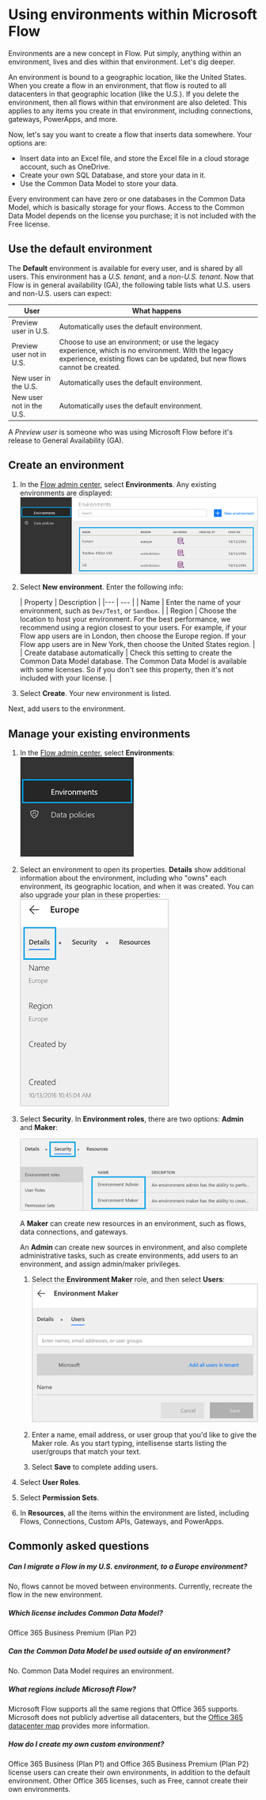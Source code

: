 <properties
    pageTitle="Environment overview for Administrators | Microsoft Flow"
    description="Using, creating, and managing environments in Microsoft Flow"
    services=""
    suite="flow"
    documentationCenter="na"
    authors="sunaysv"
    manager="erikre"
    editor=""
    tags=""/>

<tags
   ms.service="flow"
   ms.devlang="na"
   ms.topic="article"
   ms.tgt_pltfrm="na"
   ms.workload="na"
   ms.date="10/13/2016"
   ms.author="sunayv"/>

# Using environments within Microsoft Flow

Environments are a new concept in Flow. Put simply, anything within an environment, lives and dies within that environment. Let's dig deeper. 

An environment is bound to a geographic location, like the United States. When you create a flow in an environment, that flow is routed to all datacenters in that geographic location (like the U.S.). If you delete the environment, then all flows within that environment are also deleted. This applies to any items you create in that environment, including connections, gateways, PowerApps, and more.

Now, let's say you want to create a flow that inserts data somewhere. Your options are:

- Insert data into an Excel file, and store the Excel file in a cloud storage account, such as OneDrive.
- Create your own SQL Database, and store your data in it.
- Use the Common Data Model to store your data.

Every environment can have zero or one databases in the Common Data Model, which is basically storage for your flows. Access to the Common Data Model depends on the license you purchase; it is not included with the Free license.

## Use the default environment

The **Default** environment is available for every user, and is shared by all users. This environment has a *U.S. tenant*, and a *non-U.S. tenant*. Now that Flow is in general availability (GA), the following table lists what U.S. users and non-U.S. users can expect:

| User | What happens |
| --- | --- |
| Preview user in U.S. | Automatically uses the default environment. |
| Preview user not in U.S. | Choose to use an environment; or use the legacy experience, which is no environment. With the legacy experience, existing flows can be updated, but new flows cannot be created. |
| New user in the U.S. | Automatically uses the default environment. |
| New user not in the U.S. | Automatically uses the default environment. |

A *Preview user* is someone who was using Microsoft Flow before it's release to General Availability (GA). 

## Create an environment

1. In the [Flow admin center](https://admin.flow.microsoft.com), select **Environments**. Any existing environments are displayed:  
![](./media/environments-overview-admin/environments-list.png)

2. Select **New environment**. Enter the following info:

	| Property | Description |
|--- | --- |
| Name | Enter the name of your environment, such as `Dev/Test`, or `Sandbox`. |
| Region | Choose the location to host your environment. For the best performance, we recommend using a region closest to your users. For example, if your Flow app users are in London, then choose the Europe region. If your Flow app users are in New York, then choose the United States region. |
| Create database automatically | Check this setting to create the Common Data Model database. The Common Data Model is available with some licenses. So if you don't see this property, then it's not included with your license. |

3. Select **Create**. Your new environment is listed. 

Next, add users to the environment.

## Manage your existing environments

1. In the [Flow admin center](https://admin.flow.microsoft.com), select **Environments**:  
![](./media/environments-overview-admin/select-environments.png)  
2. Select an environment to open its properties. **Details** show additional information about the environment, including who "owns" each environment, its geographic location, and when it was created. You can also upgrade your plan in these properties:  
![](./media/environments-overview-admin/open-environment.png)

3. Select **Security**. In **Environment roles**, there are two options: **Admin** and **Maker**:  

	![](./media/environments-overview-admin/environment-roles.png)

	A **Maker** can create new resources in an environment, such as flows, data connections, and gateways. 

	An **Admin** can create new sources in environment, and also complete administrative tasks, such as create environments, add users to an environment, and assign admin/maker privileges.  

	1. Select the **Environment Maker** role, and then select **Users**:  
	![](./media/environments-overview-admin/add-environment-maker.png)

	2. Enter a name, email address, or user group that you'd like to give the Maker role. As you start typing, intellisense starts listing the user/groups that match your text. 
	3. Select **Save** to complete adding users. 
4. Select **User Roles**.
5. Select **Permission Sets**.
6. In **Resources**, all the items within the environment are listed, including Flows, Connections, Custom APIs, Gateways, and PowerApps. 


## Commonly asked questions

##### Can I migrate a Flow in my U.S. environment, to a Europe environment?
No, flows cannot be moved between environments. Currently, recreate the flow in the new environment.

##### Which license includes Common Data Model?
Office 365 Business Premium (Plan P2)

##### Can the Common Data Model be used outside of an environment?
No. Common Data Model requires an environment.

##### What regions include Microsoft Flow?
Microsoft Flow supports all the same regions that Office 365 supports. Microsoft does not publicly advertise all datacenters, but the [Office 365 datacenter map](http://o365datacentermap.azurewebsites.net/) provides more information.

##### How do I create my own custom environment?
Office 365 Business (Plan P1) and Office 365 Business Premium (Plan P2) license users can create their own environments, in addition to the default environment. Other Office 365 licenses, such as Free, cannot create their own environments. 